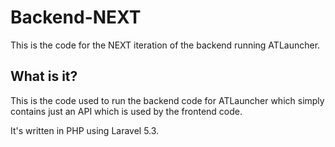 # Backend-NEXT
This is the code for the NEXT iteration of the backend running ATLauncher.

## What is it?
This is the code used to run the backend code for ATLauncher which simply contains just an API which is used by the frontend code.

It's written in PHP using Laravel 5.3.